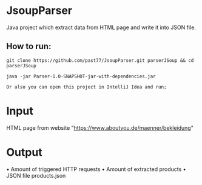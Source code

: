 # JsoupParser

Java project which extract data from HTML page and write it into JSON file.

## How to run:
```
git clone https://github.com/past77/JsoupParser.git parserJSoup && cd parserJSoup

java -jar Parser-1.0-SNAPSHOT-jar-with-dependencies.jar 

Or also you can open this project in IntelliJ Idea and run;
```

# Input

HTML page from website "https://www.aboutyou.de/maenner/bekleidung"

# Output

• Amount of triggered HTTP requests 
• Amount of extracted products
• JSON file products.json
